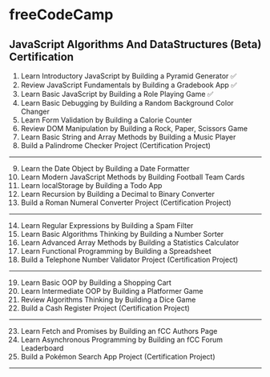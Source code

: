 # freeCodeCamp

## JavaScript Algorithms And DataStructures (Beta) Certification

1. Learn Introductory JavaScript by Building a Pyramid Generator ✅
2. Review JavaScript Fundamentals by Building a Gradebook App ✅
3. Learn Basic JavaScript by Building a Role Playing Game ✅
4. Learn Basic Debugging by Building a Random Background Color Changer
5. Learn Form Validation by Building a Calorie Counter
6. Review DOM Manipulation by Building a Rock, Paper, Scissors Game
7. Learn Basic String and Array Methods by Building a Music Player
8. Build a Palindrome Checker Project (Certification Project)

---

9. Learn the Date Object by Building a Date Formatter
10. Learn Modern JavaScript Methods by Building Football Team Cards
11. Learn localStorage by Building a Todo App
12. Learn Recursion by Building a Decimal to Binary Converter
13. Build a Roman Numeral Converter Project (Certification Project)

---

14. Learn Regular Expressions by Building a Spam Filter
15. Learn Basic Algorithms Thinking by Building a Number Sorter
16. Learn Advanced Array Methods by Building a Statistics Calculator
17. Learn Functional Programming by Building a Spreadsheet
18. Build a Telephone Number Validator Project (Certification Project)

---

19. Learn Basic OOP by Building a Shopping Cart
20. Learn Intermediate OOP by Building a Platformer Game
21. Review Algorithms Thinking by Building a Dice Game
22. Build a Cash Register Project (Certification Project)

---

23. Learn Fetch and Promises by Building an fCC Authors Page
24. Learn Asynchronous Programming by Building an fCC Forum Leaderboard
25. Build a Pokémon Search App Project (Certification Project)

---
